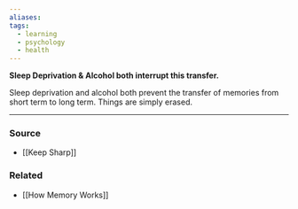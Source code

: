 ```yaml
---
aliases: 
tags:
  - learning
  - psychology
  - health
---
```

**Sleep Deprivation & Alcohol both interrupt this transfer.**

Sleep deprivation and alcohol both prevent the transfer of memories from short term to long term. Things are simply erased.

---

### Source
- [[Keep Sharp]]

### Related
- [[How Memory Works]]